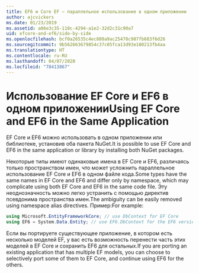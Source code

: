 ```yaml
---
title: EF6 и Core EF — параллельное использование в одном приложении
author: ajcvickers
ms.date: 01/23/2019
ms.assetid: a06e3c35-110c-4294-a1e2-32d2c31c90a7
uid: efcore-and-ef6/side-by-side
ms.openlocfilehash: bcf0a26535c4ec880a9ac25478c987fb683f6d26
ms.sourcegitcommit: 9b562663679854c37c05fca13d93e180213fb4aa
ms.translationtype: HT
ms.contentlocale: ru-RU
ms.lasthandoff: 04/07/2020
ms.locfileid: "78413867"
---
```

# <a name="using-ef-core-and-ef6-in-the-same-application"></a><span data-ttu-id="89f95-102">Использование EF Core и EF6 в одном приложении</span><span class="sxs-lookup"><span data-stu-id="89f95-102">Using EF Core and EF6 in the Same Application</span></span>

<span data-ttu-id="89f95-103">EF Core и EF6 можно использовать в одном приложении или библиотеке, установив оба пакета NuGet.</span><span class="sxs-lookup"><span data-stu-id="89f95-103">It is possible to use EF Core and EF6 in the same application or library by installing both NuGet packages.</span></span>

<span data-ttu-id="89f95-104">Некоторые типы имеют одинаковые имена в EF Core и EF6, различаясь только пространством имен, что может усложнить параллельное использование EF Core и EF6 в одном файле кода.</span><span class="sxs-lookup"><span data-stu-id="89f95-104">Some types have the same names in EF Core and EF6 and differ only by namespace, which may complicate using both EF Core and EF6 in the same code file.</span></span> <span data-ttu-id="89f95-105">Эту неоднозначность можно легко устранить с помощью директив псевдонима пространства имен.</span><span class="sxs-lookup"><span data-stu-id="89f95-105">The ambiguity can be easily removed using namespace alias directives.</span></span> <span data-ttu-id="89f95-106">Пример:</span><span class="sxs-lookup"><span data-stu-id="89f95-106">For example:</span></span>

``` csharp
using Microsoft.EntityFrameworkCore; // use DbContext for EF Core
using EF6 = System.Data.Entity; // use EF6.DbContext for the EF6 version
```

<span data-ttu-id="89f95-107">Если вы портируете существующее приложение, в котором есть несколько моделей EF, у вас есть возможность перенести часть этих моделей в EF Core и сохранить EF6 для остальных.</span><span class="sxs-lookup"><span data-stu-id="89f95-107">If you are porting an existing application that has multiple EF models, you can choose to selectively port some of them to EF Core, and continue using EF6 for the others.</span></span>
